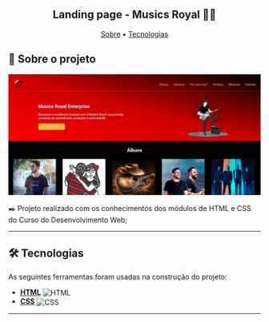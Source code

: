 <h2 align="center"> 
	Landing page - Musics Royal 🎵🎶
</h2>

<p align="center">
 <a href="#-sobre-o-projeto">Sobre</a> •
 <a href="#-tecnologias">Tecnologias</a> 
</p> 

## 📝 Sobre o projeto

<img src="./images/Image-Project.jpg" alt="Image Project">

✒️ Projeto realizado com os conhecimentos dos módulos de HTML e CSS do Curso do Desenvolvimento Web;

---

## 🛠 Tecnologias

As seguintes ferramentas foram usadas na construção do projeto:
- **[HTML](https://html.com/)**
    <img align="center" alt="HTML" height="30" width="40" src="https://cdn.jsdelivr.net/gh/devicons/devicon/icons/html5/html5-original.svg">
-   **[CSS](https://www.w3.org/Style/CSS/Overview.en.html)**
      <img align="center" alt="CSS" height="30" width="40" src="https://cdn.jsdelivr.net/gh/devicons/devicon/icons/css3/css3-original.svg">
---